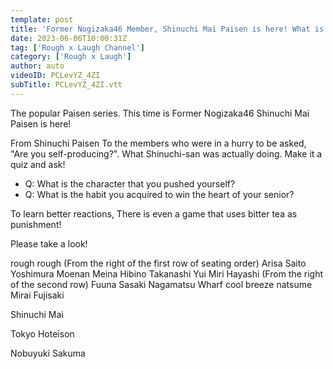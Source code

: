 ```yaml
---
template: post
title: 'Former Nogizaka46 Member, Shinuchi Mai Paisen is here! What is a Self-produced Quiz! ? [Super study]'
date: 2023-06-06T10:00:31Z
tag: ['Rough x Laugh Channel']
category: ['Rough x Laugh']
author: auto 
videoID: PCLevYZ_4ZI
subTitle: PCLevYZ_4ZI.vtt
---
```

The popular Paisen series. This time is Former Nogizaka46 Shinuchi Mai Paisen is here! 

From Shinuchi Paisen To the members who were in a hurry to be asked, "Are you self-producing?". What Shinuchi-san was actually doing. Make it a quiz and ask!

- Q: What is the character that you pushed yourself?
- Q: What is the habit you acquired to win the heart of your senior?

To learn better reactions, There is even a game that uses bitter tea as punishment!

Please take a look!


rough rough
(From the right of the first row of seating order)
Arisa Saito
Yoshimura Moenan
Meina Hibino
Takanashi Yui
Miri Hayashi
(From the right of the second row)
Fuuna Sasaki
Nagamatsu Wharf
cool breeze natsume
Mirai Fujisaki

Shinuchi Mai

Tokyo Hoteison

Nobuyuki Sakuma
